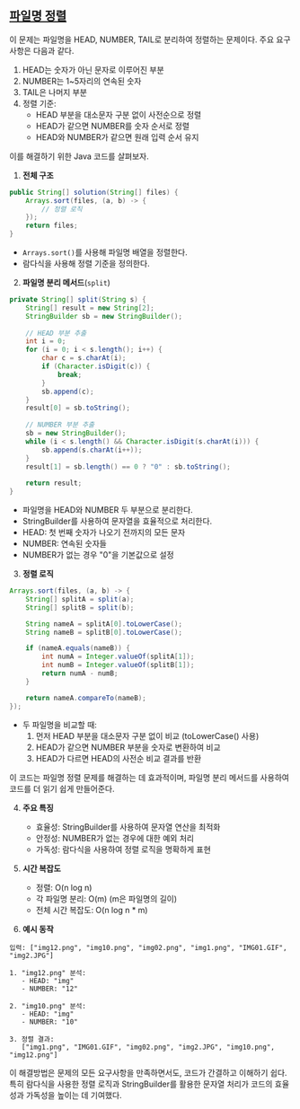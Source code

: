 ## [파일명 정렬](https://school.programmers.co.kr/learn/courses/30/lessons/17686)

이 문제는 파일명을 HEAD, NUMBER, TAIL로 분리하여 정렬하는 문제이다. 주요 요구사항은 다음과 같다.

1. HEAD는 숫자가 아닌 문자로 이루어진 부분
2. NUMBER는 1~5자리의 연속된 숫자
3. TAIL은 나머지 부분
4. 정렬 기준:
    - HEAD 부분을 대소문자 구분 없이 사전순으로 정렬
    - HEAD가 같으면 NUMBER를 숫자 순서로 정렬
    - HEAD와 NUMBER가 같으면 원래 입력 순서 유지

이를 해결하기 위한 Java 코드를 살펴보자.

1. **전체 구조**

```java
public String[] solution(String[] files) {
    Arrays.sort(files, (a, b) -> {
        // 정렬 로직
    });
    return files;
}
```

- `Arrays.sort()`를 사용해 파일명 배열을 정렬한다.
- 람다식을 사용해 정렬 기준을 정의한다.

2. **파일명 분리 메서드**(`split`)

```java
private String[] split(String s) {
    String[] result = new String[2];
    StringBuilder sb = new StringBuilder();
    
    // HEAD 부분 추출
    int i = 0;
    for (i = 0; i < s.length(); i++) {
        char c = s.charAt(i);
        if (Character.isDigit(c)) {
            break;
        }
        sb.append(c);
    }
    result[0] = sb.toString();
    
    // NUMBER 부분 추출
    sb = new StringBuilder();
    while (i < s.length() && Character.isDigit(s.charAt(i))) {
        sb.append(s.charAt(i++));
    }
    result[1] = sb.length() == 0 ? "0" : sb.toString();
    
    return result;
}
```

- 파일명을 HEAD와 NUMBER 두 부분으로 분리한다.
- StringBuilder를 사용하여 문자열을 효율적으로 처리한다.
- HEAD: 첫 번째 숫자가 나오기 전까지의 모든 문자
- NUMBER: 연속된 숫자들
- NUMBER가 없는 경우 "0"을 기본값으로 설정

3. **정렬 로직**

```java
Arrays.sort(files, (a, b) -> {
    String[] splitA = split(a);
    String[] splitB = split(b);

    String nameA = splitA[0].toLowerCase();
    String nameB = splitB[0].toLowerCase();

    if (nameA.equals(nameB)) {
        int numA = Integer.valueOf(splitA[1]);
        int numB = Integer.valueOf(splitB[1]);
        return numA - numB;
    }

    return nameA.compareTo(nameB);
});
```

- 두 파일명을 비교할 때:
  1. 먼저 HEAD 부분을 대소문자 구분 없이 비교 (toLowerCase() 사용)
  2. HEAD가 같으면 NUMBER 부분을 숫자로 변환하여 비교
  3. HEAD가 다르면 HEAD의 사전순 비교 결과를 반환

이 코드는 파일명 정렬 문제를 해결하는 데 효과적이며, 파일명 분리 메서드를 사용하여 코드를 더 읽기 쉽게 만들어준다.

4. **주요 특징**
   - 효율성: StringBuilder를 사용하여 문자열 연산을 최적화
   - 안정성: NUMBER가 없는 경우에 대한 예외 처리
   - 가독성: 람다식을 사용하여 정렬 로직을 명확하게 표현

5. **시간 복잡도**
   - 정렬: O(n log n)
   - 각 파일명 분리: O(m) (m은 파일명의 길이)
   - 전체 시간 복잡도: O(n log n * m)

6. **예시 동작**

```text
입력: ["img12.png", "img10.png", "img02.png", "img1.png", "IMG01.GIF", "img2.JPG"]

1. "img12.png" 분석:
   - HEAD: "img"
   - NUMBER: "12"

2. "img10.png" 분석:
   - HEAD: "img"
   - NUMBER: "10"

3. 정렬 결과:
   ["img1.png", "IMG01.GIF", "img02.png", "img2.JPG", "img10.png", "img12.png"]
```

이 해결방법은 문제의 모든 요구사항을 만족하면서도, 코드가 간결하고 이해하기 쉽다. 특히 람다식을 사용한 정렬 로직과 StringBuilder를 활용한 문자열 처리가 코드의 효율성과 가독성을 높이는 데 기여했다.
